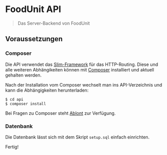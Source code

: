 # FoodUnit API
> Das Server-Backend von FoodUnit

## Voraussetzungen

### Composer

Die API verwendet das [Slim-Framework](http://www.slimframework.com/) für das HTTP-Routing. Diese und alle weiteren Abhängikeiten können mit [Composer](https://getcomposer.org/) installiert und aktuell gehalten werden.

Nach der Installation vom Composer wechselt man ins API-Verzeichnis und kann die Abhängigkeiten herunterladen:

```
$ cd api
$ composer install
```

Bei Fragen zu Composer steht [Ablont](https://github.com/ablont) zur Verfügung.

### Datenbank

Die Datenbank lässt sich mit dem Skript `setup.sql` einfach einrichten.

Fertig!
